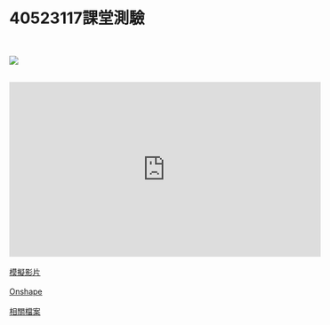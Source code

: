 # 40523117課堂測驗
</br>


![](../photos/40523117.gif)


</br>
<iframe width="560" height="315" src="https://www.youtube.com/watch?v=xIBFC2YoCE8&feature=youtu.be" frameborder="0" allow="autoplay; encrypted-media" allowfullscreen></iframe>
</br>
</br>
<a href="https://www.youtube.com/watch?v=xIBFC2YoCE8&feature=youtu.be">模擬影片</a>
</br>
</br>
<a href="https://cad.onshape.com/documents/4e96734830404741e1378ed8/w/3248fbc857f4106beddb316d/e/313c0b37360b01b6aff3984b
">Onshape</a>
</br>
</br>
<a href="https://github.com/s40523117/cd2018/tree/gh-pages/triple%20lifter/40523117">相關檔案</a>
